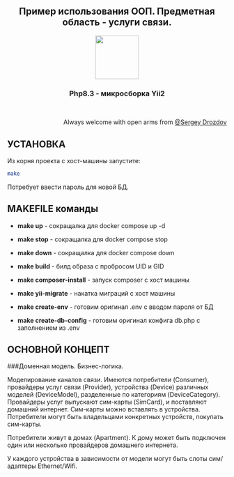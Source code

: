 <p align="center">
    <h2 align="center">Пример использования ООП. Предметная область - услуги связи.</h2>
</p>
<p align="center">
    <a href="https://github.com/yiisoft" target="_blank">
        <img src="https://avatars0.githubusercontent.com/u/993323" height="100px">
    </a>
    <h3 align="center">Php8.3 - микросборка Yii2</h3>
    <br>
</p>
<p align="right">
    Always welcome with open arms from 
    <a href="https://github.com/s-drozdov?tab=repositories" target="_blank">
        @Sergey Drozdov
    </a>
</p>

УСТАНОВКА
------------

Из корня проекта с хост-машины запустите:
```bash
make
```

Потребует ввести пароль для новой БД.

MAKEFILE команды
------------

* **make up** - сокращалка для docker compose up -d
* **make stop** - сокращалка для docker compose stop
* **make down** - сокращалка для docker compose down
* **make build** - билд образа с пробросом UID и GID
* **make composer-install** - запуск composer с хост машины
* **make yii-migrate** - накатка миграций с хост машины


* **make create-env** - готовим оригинал .env с вводом пароля от БД
* **make create-db-config** - готовим оригинал конфига db.php с заполнением из .env


ОСНОВНОЙ КОНЦЕПТ
------------

###Доменная модель. Бизнес-логика.

Моделирование каналов связи. Имеются потребители (Consumer), провайдеры услуг связи (Provider), 
устройства (Device) различных моделей (DeviceModel), разделенные по категориям (DeviceCategory).
Провайдеры услуг выпускают сим-карты (SimCard), и поставляют домашний интернет. Сим-карты можно вставлять в
устройства. Потребители могут быть владельцами конкретных устройств, покупать сим-карты. 

Потребители живут в домах (Apartment). К дому может быть подключен один или несколько провайдеров 
домашнего интернета.

У каждого устройства в зависимости от модели могут быть слоты сим/адаптеры Ethernet/Wifi.

[comment]: <> (@TODO: приложить структуру данных)
